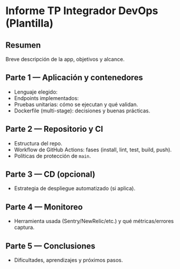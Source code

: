 # Informe TP Integrador DevOps (Plantilla)

## Resumen
Breve descripción de la app, objetivos y alcance.

## Parte 1 — Aplicación y contenedores
- Lenguaje elegido:
- Endpoints implementados:
- Pruebas unitarias: cómo se ejecutan y qué validan.
- Dockerfile (multi-stage): decisiones y buenas prácticas.

## Parte 2 — Repositorio y CI
- Estructura del repo.
- Workflow de GitHub Actions: fases (install, lint, test, build, push).
- Políticas de protección de `main`.

## Parte 3 — CD (opcional)
- Estrategia de despliegue automatizado (si aplica).

## Parte 4 — Monitoreo
- Herramienta usada (Sentry/NewRelic/etc.) y qué métricas/errores captura.

## Parte 5 — Conclusiones
- Dificultades, aprendizajes y próximos pasos.